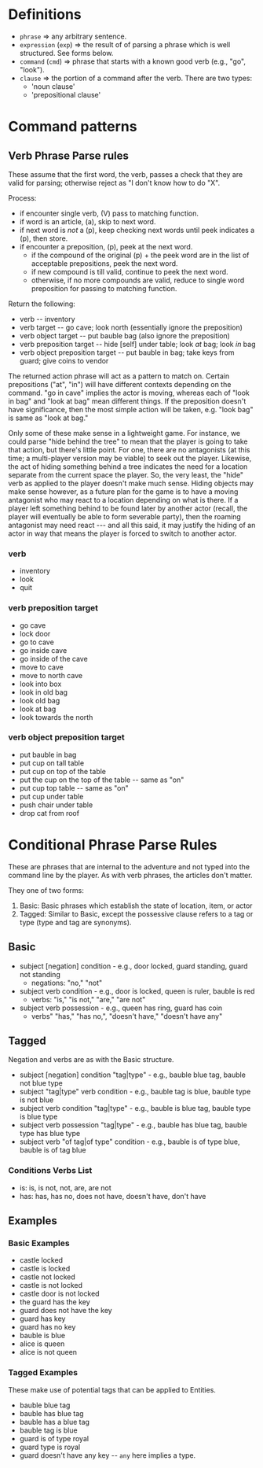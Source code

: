 # Definitions

- `phrase`              => any arbitrary sentence.
- `expression` (`exp`)  => the result of of parsing a phrase which is well structured. See forms below.
- `command` (`cmd`)     => phrase that starts with a known good verb (e.g., "go", "look").
- `clause`              => the portion of a command after the verb. There are two types:
  - 'noun clause'
  - 'prepositional clause'

# Command patterns

## Verb Phrase Parse rules

These assume that the first word, the verb, passes a check that they are valid for parsing; otherwise reject as "I don't know how to do "X".

Process:
- if encounter single verb, (V) pass to matching function.
- if word is an article, (a), skip to next word.
- if next word is _not_ a (p), keep checking next words until peek indicates a (p), then store.
- if encounter a preposition, (p), peek at the next word.
  - if the compound of the original (p) + the peek word are in the list of acceptable prepositions, peek the next word.
  - if new compound is till valid, continue to peek the next word.
  - otherwise, if no more compounds are valid, reduce to single word preposition for passing to matching function.

Return the following:
- verb                              -- inventory
- verb target                       -- go cave; look north (essentially ignore the preposition)
- verb object target                -- put bauble bag (also ignore the preposition)
- verb preposition target           -- hide [self] under table; look _at_ bag; look _in_ bag
- verb object preposition target    -- put bauble in bag; take keys from guard; give coins to vendor

The returned action phrase will act as a pattern to match on. Certain prepositions ("at", "in") will have different contexts depending on the command. "go in cave" implies the actor is moving, whereas each of "look in bag" and "look at bag" mean different things. If the preposition doesn't have significance, then the most simple action will be taken, e.g. "look bag" is same as "look at bag."

Only some of these make sense in a lightweight game. For instance, we could parse "hide behind the tree" to mean that the player is going to take that action, but there's little point. For one, there are no antagonists (at this time; a multi-player version may be viable) to seek out the player. Likewise, the act of hiding something behind a tree indicates the need for a location separate from the current space the player. So, the very least, the "hide" verb as applied to the player doesn't make much sense. Hiding objects may make sense however, as a future plan for the game is to have a moving antagonist who may react to a location depending on what is there. If a player left something behind to be found later by another actor (recall, the player will eventually be able to form severable party), then the roaming antagonist may need react --- and all this said, it may justify the hiding of an actor in way that means the player is forced to switch to another actor.

### verb

- inventory
- look
- quit

### verb preposition target

- go cave
- lock door
- go to cave
- go inside cave
- go inside of the cave
- move to cave
- move to north cave
- look into box
- look in old bag
- look old bag
- look at bag
- look towards the north

### verb object preposition target

- put bauble in bag
- put cup on tall table
- put cup on top of the table
- put the cup on the top of the table -- same as "on"
- put cup top table                   -- same as "on"
- put cup under table
- push chair under table
- drop cat from roof

# Conditional Phrase Parse Rules

These are phrases that are internal to the adventure and not typed into the command line by the player. As with verb phrases, the articles don't matter.

They one of two forms:

1. Basic: Basic phrases which establish the state of location, item, or actor
2. Tagged: Similar to Basic, except the possessive clause refers to a tag or type (type and tag are synonyms).

## Basic

- subject [negation] condition  - e.g., door locked, guard standing, guard not standing
  - negations: "no," "not"
- subject verb condition        - e.g., door is locked, queen is ruler, bauble is red
  - verbs: "is," "is not," "are," "are not"
- subject verb possession       - e.g., queen has ring, guard has coin
  - verbs" "has," "has no,", "doesn't have," "doesn't have any"

## Tagged

Negation and verbs are as with the Basic structure.

- subject [negation] condition "tag|type"   - e.g., bauble blue tag, bauble not blue type
- subject "tag|type" verb condition         - e.g., bauble tag is blue, bauble type is not blue
- subject verb condition "tag|type"         - e.g., bauble is blue tag, bauble type is blue type
- subject verb possession "tag|type"        - e.g., bauble has blue tag, bauble type has blue type
- subject verb "of tag|of type" condition   - e.g., bauble is of type blue, bauble is of tag blue

### Conditions Verbs List

- is: is, is not, not, are, are not
- has: has, has no, does not have, doesn't have, don't have

##  Examples

### Basic Examples
- castle locked
- castle is locked
- castle not locked
- castle is not locked
- castle door is not locked
- the guard has the key
- guard does not have the key
- guard has key
- guard has no key
- bauble is blue
- alice is queen
- alice is not queen

### Tagged Examples
These make use of potential tags that can be applied to Entities.

- bauble blue tag
- bauble has blue tag
- bauble has a blue tag
- bauble tag is blue
- guard is of type royal
- guard type is royal
- guard doesn't have any key -- `any` here implies a type.
